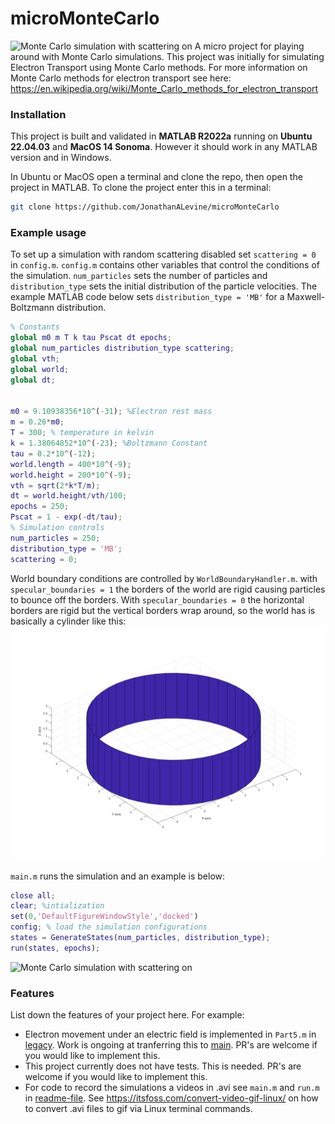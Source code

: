 # microMonteCarlo

![Monte Carlo simulation with scattering on](assets/scattering_on.gif)
A micro project for playing around with Monte Carlo simulations. 
This project was initially for simulating Electron Transport using Monte Carlo methods.
For more information on Monte Carlo methods for electron transport see here:
https://en.wikipedia.org/wiki/Monte_Carlo_methods_for_electron_transport

### Installation
This project is built and validated in **MATLAB R2022a** running on **Ubuntu 22.04.03** and **MacOS 14 Sonoma**. 
However it should work in any MATLAB version and in Windows.

In Ubuntu or MacOS open a terminal and clone the repo, then open the project in MATLAB.
To clone the project enter this in a terminal:
```bash
git clone https://github.com/JonathanALevine/microMonteCarlo
```

### Example usage
To set up a simulation with random scattering disabled set `scattering = 0` in `config.m`.
`config.m` contains other variables that control the conditions of the simulation. 
`num_particles` sets the number of particles and `distribution_type` sets the initial distribution of the
particle velocities. The example MATLAB code below sets `distribution_type = 'MB'` for a Maxwell-Boltzmann distribution.

```matlab
% Constants
global m0 m T k tau Pscat dt epochs;
global num_particles distribution_type scattering;
global vth;
global world;
global dt;


m0 = 9.10938356*10^(-31); %Electron rest mass
m = 0.26*m0;
T = 300; % temperature in kelvin
k = 1.38064852*10^(-23); %Boltzmann Constant
tau = 0.2*10^(-12);
world.length = 400*10^(-9);
world.height = 200*10^(-9);
vth = sqrt(2*k*T/m);
dt = world.height/vth/100;
epochs = 250;
Pscat = 1 - exp(-dt/tau);
% Simulation controls
num_particles = 250;
distribution_type = 'MB';
scattering = 0;
```

World boundary conditions are controlled by `WorldBoundaryHandler.m`.
with `specular_boundaries = 1` the borders of the world are rigid causing particles to bounce off the borders.
With `specular_boundaries = 0` the horizontal borders are rigid but the vertical borders wrap around, 
so the world has is basically a cylinder like this:
![Specular boundaries off](assets/specular_boundaries_0.png)

`main.m` runs the simulation and an example is below:
```matlab
close all;  
clear; %intialization
set(0,'DefaultFigureWindowStyle','docked')
config; % load the simulation configurations
states = GenerateStates(num_particles, distribution_type);
run(states, epochs);
```
![Monte Carlo simulation with scattering on](assets/scattering_off.gif)

### Features
List down the features of your project here. For example:
- Electron movement under an electric field is implemented in `Part5.m` in 
[legacy](https://github.com/JonathanALevine/microMonteCarlo/tree/legacy).
Work is ongoing at tranferring this to [main](https://github.com/JonathanALevine/microMonteCarlo). 
PR's are welcome if you would like to implement this. 
- This project currently does not have tests. This is needed. PR's are welcome if you would like to implement this.
- For code to record the simulations a videos in .avi see `main.m` and `run.m` in [readme-file](https://github.com/JonathanALevine/microMonteCarlo/tree/readme-file). 
See https://itsfoss.com/convert-video-gif-linux/ on how to convert .avi files to gif via Linux terminal commands.
